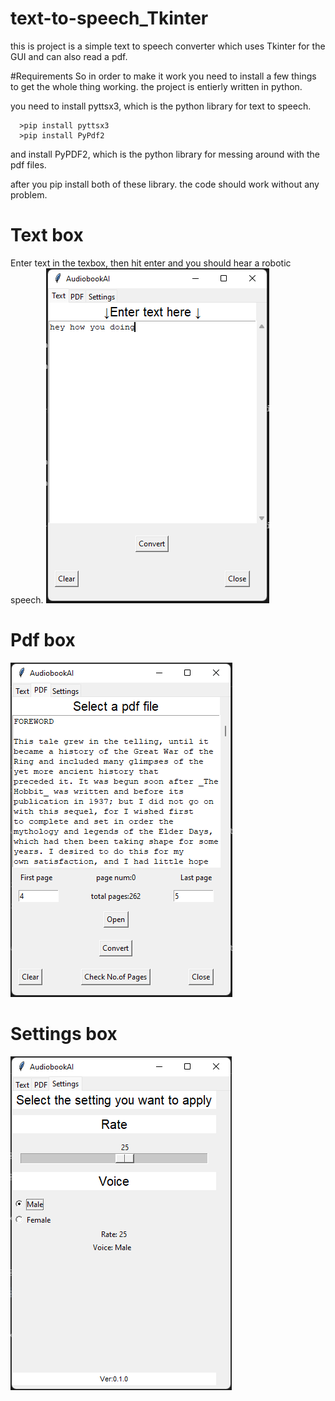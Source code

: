 # text-to-speech_Tkinter
 this is project is a simple text to speech converter which uses Tkinter for the GUI and can also read a pdf.  



#Requirements
So in order to make it work you need to install a few things to get the whole thing working. the project is entierly written in python.

you need to install pyttsx3, which is the python library for text to speech.

      >pip install pyttsx3
      >pip install PyPdf2     

and install PyPDF2, which is the python library for messing around with the pdf files.

after you pip install both of these library. the code should work without any problem.

# Text box
 Enter text in the texbox, then hit enter and you should hear a robotic speech.
![](images/text.png)

# Pdf box

![](images/pdf.png)

# Settings box

![](images/settings.png)


